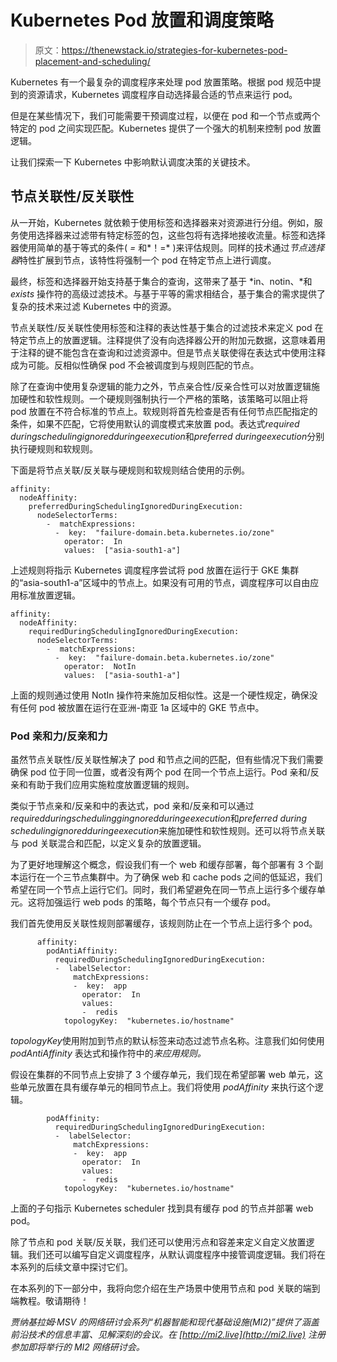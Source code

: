 # Kubernetes Pod 放置和调度策略

> 原文：<https://thenewstack.io/strategies-for-kubernetes-pod-placement-and-scheduling/>

Kubernetes 有一个最复杂的调度程序来处理 pod 放置策略。根据 pod 规范中提到的资源请求，Kubernetes 调度程序自动选择最合适的节点来运行 pod。

但是在某些情况下，我们可能需要干预调度过程，以便在 pod 和一个节点或两个特定的 pod 之间实现匹配。Kubernetes 提供了一个强大的机制来控制 pod 放置逻辑。

让我们探索一下 Kubernetes 中影响默认调度决策的关键技术。

## 节点关联性/反关联性

从一开始，Kubernetes 就依赖于使用标签和选择器来对资源进行分组。例如，服务使用选择器来过滤带有特定标签的包，这些包将有选择地接收流量。标签和选择器使用简单的基于等式的条件( *=* 和*！=* )来评估规则。同样的技术通过*节点选择器*特性扩展到节点，该特性将强制一个 pod 在特定节点上进行调度。

最终，标签和选择器开始支持基于集合的查询，这带来了基于 *in、notin、*和 *exists* 操作符的高级过滤技术。与基于平等的需求相结合，基于集合的需求提供了复杂的技术来过滤 Kubernetes 中的资源。

节点关联性/反关联性使用标签和注释的表达性基于集合的过滤技术来定义 pod 在特定节点上的放置逻辑。注释提供了没有向选择器公开的附加元数据，这意味着用于注释的键不能包含在查询和过滤资源中。但是节点关联使得在表达式中使用注释成为可能。反相似性确保 pod 不会被调度到与规则匹配的节点。

除了在查询中使用复杂逻辑的能力之外，节点亲合性/反亲合性可以对放置逻辑施加硬性和软性规则。一个硬规则强制执行一个严格的策略，该策略可以阻止将 pod 放置在不符合标准的节点上。软规则将首先检查是否有任何节点匹配指定的条件，如果不匹配，它将使用默认的调度模式来放置 pod。表达式*required duringschedulingignoredduringeexecution*和*preferred duringeexecution*分别执行硬规则和软规则。

下面是将节点关联/反关联与硬规则和软规则结合使用的示例。

```
affinity:
  nodeAffinity:
    preferredDuringSchedulingIgnoredDuringExecution:
      nodeSelectorTerms:
        -  matchExpressions:
          -  key:  "failure-domain.beta.kubernetes.io/zone"
            operator:  In
            values:  ["asia-south1-a"]

```

上述规则将指示 Kubernetes 调度程序尝试将 pod 放置在运行于 GKE 集群的“asia-south1-a”区域中的节点上。如果没有可用的节点，调度程序可以自由应用标准放置逻辑。

```
affinity:
  nodeAffinity:
    requiredDuringSchedulingIgnoredDuringExecution:
      nodeSelectorTerms:
        -  matchExpressions:
          -  key:  "failure-domain.beta.kubernetes.io/zone"
            operator:  NotIn
            values:  ["asia-south1-a"]

```

上面的规则通过使用 NotIn 操作符来施加反相似性。这是一个硬性规定，确保没有任何 pod 被放置在运行在亚洲-南亚 1a 区域中的 GKE 节点中。

### Pod 亲和力/反亲和力

虽然节点关联性/反关联性解决了 pod 和节点之间的匹配，但有些情况下我们需要确保 pod 位于同一位置，或者没有两个 pod 在同一个节点上运行。Pod 亲和/反亲和有助于我们应用实施粒度放置逻辑的规则。

类似于节点亲和/反亲和中的表达式，pod 亲和/反亲和可以通过*requiredduringschedulinggingnoredduringeexecution*和*preferred during schedulingignoredduringeexecution*来施加硬性和软性规则。还可以将节点关联与 pod 关联混合和匹配，以定义复杂的放置逻辑。

为了更好地理解这个概念，假设我们有一个 web 和缓存部署，每个部署有 3 个副本运行在一个三节点集群中。为了确保 web 和 cache pods 之间的低延迟，我们希望在同一个节点上运行它们。同时，我们希望避免在同一节点上运行多个缓存单元。这将加强运行 web pods 的策略，每个节点只有一个缓存 pod。

我们首先使用反关联性规则部署缓存，该规则防止在一个节点上运行多个 pod。

```
      affinity:
        podAntiAffinity:
          requiredDuringSchedulingIgnoredDuringExecution:
          -  labelSelector:
              matchExpressions:
              -  key:  app
                operator:  In
                values:
                -  redis
            topologyKey:  "kubernetes.io/hostname"

```

*topologyKey*使用附加到节点的默认标签来动态过滤节点名称。注意我们如何使用 *podAntiAffinity* 表达式和操作符中的*来应用规则。*

假设在集群的不同节点上安排了 3 个缓存单元，我们现在希望部署 web 单元，这些单元放置在具有缓存单元的相同节点上。我们将使用 *podAffinity* 来执行这个逻辑。

```
        podAffinity:
          requiredDuringSchedulingIgnoredDuringExecution:
          -  labelSelector:
              matchExpressions:
              -  key:  app
                operator:  In
                values:
                -  redis
            topologyKey:  "kubernetes.io/hostname"

```

上面的子句指示 Kubernetes scheduler 找到具有缓存 pod 的节点并部署 web pod。

除了节点和 pod 关联/反关联，我们还可以使用污点和容差来定义自定义放置逻辑。我们还可以编写自定义调度程序，从默认调度程序中接管调度逻辑。我们将在本系列的后续文章中探讨它们。

在本系列的下一部分中，我将向您介绍在生产场景中使用节点和 pod 关联的端到端教程。敬请期待！

*贾纳基拉姆·MSV 的网络研讨会系列“机器智能和现代基础设施(MI2)”提供了涵盖前沿技术的信息丰富、见解深刻的会议。在 [http://mi2.live](http://mi2.live) 注册参加即将举行的 MI2 网络研讨会。*

<svg xmlns:xlink="http://www.w3.org/1999/xlink" viewBox="0 0 68 31" version="1.1"><title>Group</title> <desc>Created with Sketch.</desc></svg>